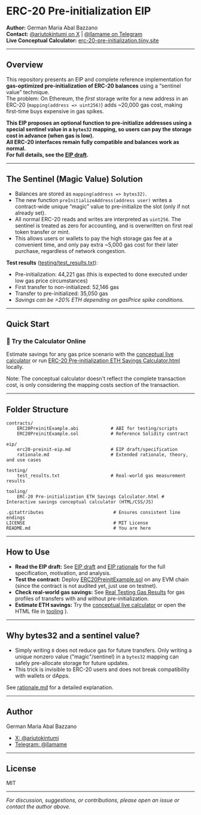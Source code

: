 # ERC-20 Pre-initialization EIP

**Author:** German Maria Abal Bazzano  
**Contact:** [@ariutokintumi on X](https://x.com/ariutokintumi) | [@llamame on Telegram](https://t.me/llamame)  
**Live Conceptual Calculator:** [erc-20-pre-initialization.tiiny.site](https://erc-20-pre-initialization.tiiny.site/)

---

## Overview

This repository presents an EIP and complete reference implementation for **gas-optimized pre-initialization of ERC-20 balances** using a “sentinel value” technique.  
The problem: On Ethereum, the *first* storage write for a new address in an ERC-20 (`mapping(address => uint256)`) adds ~20,000 gas cost, making first-time buys expensive in gas spikes.

**This EIP proposes an optional function to pre-initialize addresses using a special sentinel value in a `bytes32` mapping, so users can pay the storage cost in advance (when gas is low).  
All ERC-20 interfaces remain fully compatible and balances work as normal.  
For full details, see the [EIP draft](eip/erc20-preinit-eip.md).**


---

## The Sentinel (Magic Value) Solution
- Balances are stored as `mapping(address => bytes32)`.
- The new function `preInitializeAddress(address user)` writes a contract-wide unique “magic” value to pre-initialize the slot (only if not already set).
- All normal ERC-20 reads and writes are interpreted as `uint256`. The sentinel is treated as zero for accounting, and is overwritten on first real token transfer or mint.
- This allows users or wallets to pay the high storage gas fee at a convenient time, and only pay extra ~5,000 gas cost for their later purchase, regardless of network congestion.

**Test results** ([testing/test_results.txt](testing/test_results.txt)):  
- Pre-initialization: 44,221 gas (this is expected to done executed under low gas price circumstances)
- First transfer to non-initialized: 52,146 gas
- Transfer to pre-initialized: 35,050 gas
- *Savings can be >20% ETH depending on gasPrice spike conditions.*


---

## Quick Start

### 🔎 Try the Calculator Online

Estimate savings for any gas price scenario with the [conceptual live calculator](https://erc-20-pre-initialization.tiiny.site/) or run [ERC-20 Pre-initialization ETH Savings Calculator.html](tooling/ERC-20%20Pre-initialization%20ETH%20Savings%20Calculator.html) locally.

Note: The conceptual calculator doesn't reflect the complete transaction cost, is only considering the mapping costs section of the transaction.


---

## Folder Structure


```plaintext
contracts/
    ERC20PreinitExample.abi            # ABI for testing/scripts
    ERC20PreinitExample.sol            # Reference Solidity contract

eip/
    erc20-preinit-eip.md               # EIP draft/specification
    rationale.md                       # Extended rationale, theory, and use cases

testing/
    test_results.txt                   # Real-world gas measurement results

tooling/
    ERC-20 Pre-initialization ETH Savings Calculator.html # Interactive savings conceptual calculator (HTML/CSS/JS)

.gitattributes                          # Ensures consistent line endings
LICENSE                                 # MIT License
README.md                               # You are here
```


---

## How to Use

- **Read the EIP draft:** See [EIP draft](eip/erc20-preinit-eip.md) and [EIP rationale](eip/rationale.md) for the full specification, motivation, and analysis.
- **Test the contract:** Deploy [ERC20PreinitExample.sol](contracts/ERC20PreinitExample.sol) on any EVM chain (since the contract is not audited yet, just use on testnet).
- **Check real-world gas savings:** See [Real Testing Gas Results](testing/test_results.txt) for gas profiles of transfers with and without pre-initialization.
- **Estimate ETH savings:** Try the [conceptual live calculator](https://erc-20-pre-initialization.tiiny.site/) or open the HTML file in [tooling](tooling/ERC-20%20Pre-initialization%20ETH%20Savings%20Calculator.html)
).

---

## Why bytes32 and a sentinel value?
- Simply writing `0` does not reduce gas for future transfers. Only writing a unique nonzero value ("magic"/sentinel) in a `bytes32` mapping can safely pre-allocate storage for future updates.
- This trick is invisible to ERC-20 users and does not break compatibility with wallets or dApps.

See [rationale.md](eip/rationale.md) for a detailed explanation.

---

## Author

German Maria Abal Bazzano  
- [X: @ariutokintumi](https://x.com/ariutokintumi)
- [Telegram: @llamame](https://t.me/llamame)

---

## License

MIT

---

*For discussion, suggestions, or contributions, please open an issue or contact the author above.*
